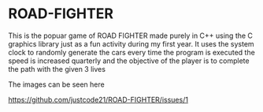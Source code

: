 # ROAD-FIGHTER
This is the popuar game of ROAD FIGHTER made purely in C++ using the C graphics library
just as a fun activity during my first year. It uses the system clock to randomly generate the cars 
every time the program is executed the speed is increased quarterly
and the objective of the player is to complete the path with the given 3 lives 


The images can be seen here

https://github.com/justcode21/ROAD-FIGHTER/issues/1

